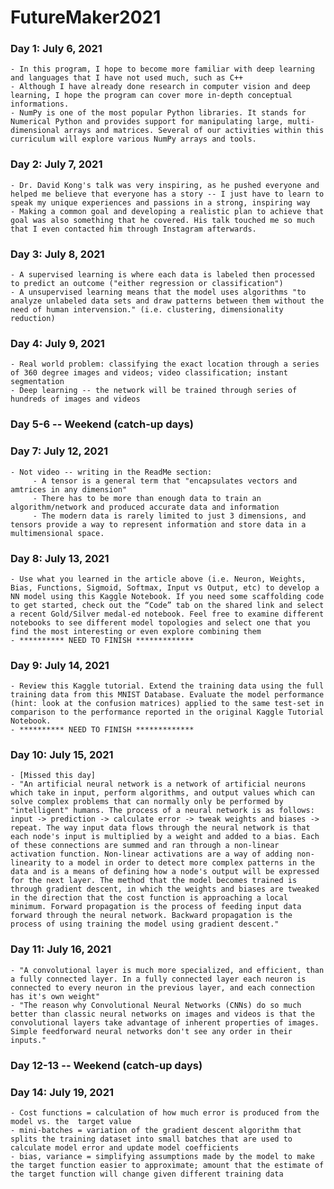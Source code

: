 # FutureMaker2021
### Day 1: July 6, 2021
    - In this program, I hope to become more familiar with deep learning and languages that I have not used much, such as C++
    - Although I have already done research in computer vision and deep learning, I hope the program can cover more in-depth conceptual informations.
    - NumPy is one of the most popular Python libraries. It stands for Numerical Python and provides support for manipulating large, multi-dimensional arrays and matrices. Several of our activities within this curriculum will explore various NumPy arrays and tools.

### Day 2: July 7, 2021
    - Dr. David Kong's talk was very inspiring, as he pushed everyone and helped me believe that everyone has a story -- I just have to learn to speak my unique experiences and passions in a strong, inspiring way
    - Making a common goal and developing a realistic plan to achieve that goal was also something that he covered. His talk touched me so much that I even contacted him through Instagram afterwards.

### Day 3: July 8, 2021
    - A supervised learning is where each data is labeled then processed to predict an outcome ("either regression or classification")
    - A unsupervised learning means that the model uses algorithms "to analyze unlabeled data sets and draw patterns between them without the need of human intervension." (i.e. clustering, dimensionality reduction)

### Day 4: July 9, 2021
    - Real world problem: classifying the exact location through a series of 360 degree images and videos; video classification; instant segmentation
    - Deep learning -- the network will be trained through series of hundreds of images and videos

### Day 5-6 -- Weekend (catch-up days)

### Day 7: July 12, 2021
    - Not video -- writing in the ReadMe section:
         - A tensor is a general term that "encapsulates vectors and amtrices in any dimension"
         - There has to be more than enough data to train an algorithm/network and produced accurate data and information
         - The modern data is rarely limited to just 3 dimensions, and tensors provide a way to represent information and store data in a multimensional space.

### Day 8: July 13, 2021
    - Use what you learned in the article above (i.e. Neuron, Weights, Bias, Functions, Sigmoid, Softmax, Input vs Output, etc) to develop a NN model using this Kaggle Notebook. If you need some scaffolding code to get started, check out the “Code” tab on the shared link and select a recent Gold/Silver medal-ed notebook. Feel free to examine different notebooks to see different model topologies and select one that you find the most interesting or even explore combining them
    - ********** NEED TO FINISH *************

### Day 9: July 14, 2021
    - Review this Kaggle tutorial. Extend the training data using the full training data from this MNIST Database. Evaluate the model performance (hint: look at the confusion matrices) applied to the same test-set in comparison to the performance reported in the original Kaggle Tutorial Notebook.
    - ********** NEED TO FINISH *************

### Day 10: July 15, 2021
    - [Missed this day]
    - "An artificial neural network is a network of artificial neurons which take in input, perform algorithms, and output values which can solve complex problems that can normally only be performed by "intelligent" humans. The process of a neural network is as follows: input -> prediction -> calculate error -> tweak weights and biases -> repeat. The way input data flows through the neural network is that each node's input is multiplied by a weight and added to a bias. Each of these connections are summed and ran through a non-linear activation function. Non-linear activations are a way of adding non-linearity to a model in order to detect more complex patterns in the data and is a means of defining how a node's output will be expressed for the next layer. The method that the model becomes trained is through gradient descent, in which the weights and biases are tweaked in the direction that the cost function is approaching a local minimum. Forward propagation is the process of feeding input data forward through the neural network. Backward propagation is the process of using training the model using gradient descent."

### Day 11: July 16, 2021
    - "A convolutional layer is much more specialized, and efficient, than a fully connected layer. In a fully connected layer each neuron is connected to every neuron in the previous layer, and each connection has it's own weight"
    - "The reason why Convolutional Neural Networks (CNNs) do so much better than classic neural networks on images and videos is that the convolutional layers take advantage of inherent properties of images. Simple feedforward neural networks don't see any order in their inputs."

### Day 12-13 -- Weekend (catch-up days)

### Day 14: July 19, 2021
    - Cost functions = calculation of how much error is produced from the model vs. the  target value
    - mini-batches = variation of the gradient descent algorithm that splits the training dataset into small batches that are used to calculate model error and update model coefficients
    - bias, variance = simplifying assumptions made by the model to make the target function easier to approximate; amount that the estimate of the target function will change given different training data
